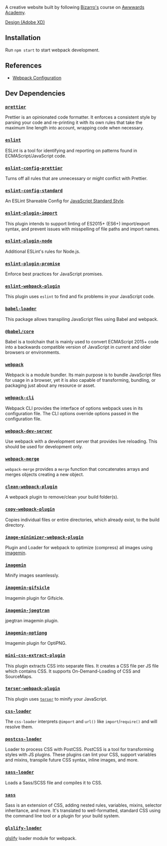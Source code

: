 A creative website built by following [Bizarro's](https://twitter.com/lhbizarro) course on [Awwwards Academy](https://www.awwwards.com/academy/course/building-an-immersive-creative-website-from-scratch-without-frameworks).

[Design (Adobe XD)](https://xd.adobe.com/view/16704f7c-b42f-4409-9941-4b145571d9aa-4323/)

## Installation
Run `npm start` to start webpack development.

## References
- [Webpack Configuration](https://webpack.js.org/configuration/)

## Dev Dependencies

### [`prettier`](https://github.com/prettier/prettier)
Prettier is an opinionated code formatter. It enforces a consistent style by parsing your code and re-printing it with its own rules that take the maximum line length into account, wrapping code when necessary.

### [`eslint`](https://github.com/eslint/eslint)
ESLint is a tool for identifying and reporting on patterns found in ECMAScript/JavaScript code.

### [`eslint-config-prettier`](https://github.com/prettier/eslint-config-prettier)
Turns off all rules that are unnecessary or might conflict with Prettier.

### [`eslint-config-standard`](https://github.com/standard/eslint-config-standard)
An ESLint Shareable Config for [JavaScript Standard Style](https://standardjs.com/).

### [`eslint-plugin-import`](https://github.com/import-js/eslint-plugin-import)
This plugin intends to support linting of ES2015+ (ES6+) import/export syntax, and prevent issues with misspelling of file paths and import names.

### [`eslint-plugin-node`](https://github.com/mysticatea/eslint-plugin-node)
Additional ESLint's rules for Node.js.

### [`eslint-plugin-promise`](https://github.com/xjamundx/eslint-plugin-promise)
Enforce best practices for JavaScript promises.

### [`eslint-webpack-plugin`](https://github.com/webpack-contrib/eslint-webpack-plugin)
This plugin uses `eslint` to find and fix problems in your JavaScript code.

### [`babel-loader`](https://github.com/babel/babel-loader)
This package allows transpiling JavaScript files using Babel and webpack.

### [`@babel/core`](https://github.com/babel/babel/tree/master/packages/babel-core)
Babel is a toolchain that is mainly used to convert ECMAScript 2015+ code into a backwards compatible version of JavaScript in current and older browsers or environments.

### [`webpack`](https://github.com/webpack/webpack)
Webpack is a module bundler. Its main purpose is to bundle JavaScript files for usage in a browser, yet it is also capable of transforming, bundling, or packaging just about any resource or asset.

### [`webpack-cli`](https://github.com/webpack/webpack-cli)
Webpack CLI provides the interface of options webpack uses in its configuration file. The CLI options override options passed in the configuration file.

### [`webpack-dev-server`](https://github.com/webpack/webpack-dev-server)
Use webpack with a development server that provides live reloading. This should be used for development only.

### [`webpack-merge`](https://github.com/survivejs/webpack-merge)
`webpack-merge` provides a `merge` function that concatenates arrays and merges objects creating a new object.

### [`clean-webpack-plugin`](https://github.com/johnagan/clean-webpack-plugin)
A webpack plugin to remove/clean your build folder(s).

### [`copy-webpack-plugin`](https://github.com/webpack-contrib/copy-webpack-plugin)
Copies individual files or entire directories, which already exist, to the build directory.

### [`image-minimizer-webpack-plugin`](https://github.com/webpack-contrib/image-minimizer-webpack-plugin)
Plugin and Loader for webpack to optimize (compress) all images using [imagemin](https://github.com/imagemin/imagemin).

### [`imagemin`](https://github.com/imagemin/imagemin)
Minify images seamlessly.

### [`imagemin-gifsicle`](https://github.com/imagemin/imagemin-gifsicle)
Imagemin plugin for Gifsicle.

### [`imagemin-jpegtran`](https://github.com/imagemin/imagemin-jpegtran)
jpegtran imagemin plugin.

### [`imagemin-optipng`](https://github.com/imagemin/imagemin-optipng)
Imagemin plugin for OptiPNG.

### [`mini-css-extract-plugin`](https://github.com/webpack-contrib/mini-css-extract-plugin)
This plugin extracts CSS into separate files. It creates a CSS file per JS file which contains CSS. It supports On-Demand-Loading of CSS and SourceMaps.

### [`terser-webpack-plugin`](https://github.com/webpack-contrib/terser-webpack-plugin/)
This plugin uses [`terser`](https://github.com/terser/terser) to minify your JavaScript.

### [`css-loader`](https://github.com/webpack-contrib/css-loader)
The `css-loader` interprets `@import` and `url()` like `import`/`require()` and will resolve them.

### [`postcss-loader`](https://github.com/webpack-contrib/postcss-loader)
Loader to process CSS with PostCSS. PostCSS is a tool for transforming styles with JS plugins. These plugins can lint your CSS, support variables and mixins, transpile future CSS syntax, inline images, and more.

### [`sass-loader`](https://github.com/webpack-contrib/sass-loader)
Loads a Sass/SCSS file and compiles it to CSS.

### [`sass`](https://github.com/sass/sass)
Sass is an extension of CSS, adding nested rules, variables, mixins, selector inheritance, and more. It's translated to well-formatted, standard CSS using the command line tool or a plugin for your build system.

### [`glslify-loader`](https://github.com/glslify/glslify-loader)
[glslify](http://github.com/stackgl/glslify) loader module for webpack.
